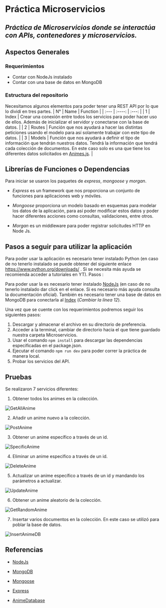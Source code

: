 # Práctica Microservicios
_Práctica de Microservicios donde se interactúa con APIs, contenedores y microservicios._
----------------------------------------------------------------

## Aspectos Generales

### Requerimientos
* Contar con NodeJs instalado
* Contar con una base de datos en MongoDB

### Estructura del repositorio

Necesitamos algunos elementos para poder tener una REST API por lo que lo dividí en tres partes.
| N° | Name | Function |
| :---        |    :----:   |          :---: |
| 1 | Index | Crear una conexión entre todos los servicios para poder hacer uso de ellos. Además de inicializar el servidor y conectarse con la base de datos. |
| 2 | Routes | Función que nos ayudará a hacer las distintas peticiones usando el modelo para así solamente trabajar con este tipo de datos. |
| 3 | Models | Función que nos ayudará a definir el tipo de información que tendrán nuestros datos. Tendrá la información que tendrá cada colección de documentos. En este caso solo es una que tiene los diferentes datos solicitados en [Animes.js](./src/models/Anime.js). |

## Librerías de Funciones o Dependencias

Para iniciar se usaron los paquetes de *express*, *mongoose* y *morgan*.

* *Express* es un framework que nos proporciona un conjunto de funciones para aplicaciones web y móviles.

* *Mongoose* proporciona un modelo basado en esquemas para modelar los datos de la aplicación, para así poder modificar estos datos y poder hacer diferentes acciones como consultas, validaciones, entre otros.

* *Morgan* es un middleware para poder registrar solicitudes HTTP en Node Js.

## Pasos a seguir para utilizar la aplicación

Para poder usar la aplicación es necesario tener instalado Python (en caso de no tenerlo instalado se puede obtener del siguiente enlace https://www.python.org/downloads/ . Si se necesita más ayuda se recomienda acceder a tutoriales en YT). Pasos :

Para poder usar la es necesario tener instalado [NodeJs](https://nodejs.org/es/download/) (en caso de no tenerlo instalado dar click en el enlace. Si es necesario más ayuda consulta la documentación oficial).
También es necesario tener una base de datos en MongoDB para conectarla al [Index](./src/index) (_Cambiar la línea 12_).

Una vez que se cuente con los requerimientos podremos seguir los siguientes pasos:
1. Descargar y almacenar el archivo en su directorio de preferencia.
2. Acceder a la terminal, cambiar de directorio hacia el que tiene guardado nuestra carpeta Microservicios.
3. Usar el comando ``` npm install ``` para descargar las dependencias especificadas en el package.json.
4. Ejecutar el comando ``` npm run dev ``` para poder correr la práctica de manera local.
5. Probar los servicios del API.

## Pruebas

Se realizaron 7 servicios diferentes:
1. Obtener todos los animes en la colección.

![GetAllAnime](../Resources/GetAllAnimes.PNG)

2. Añadir un anime nuevo a la colección.

![PostAnime](../Resources/PostAnime.PNG)

3. Obtener un anime específico a través de un id.

![SpecificAnime](../Resources/SpecificAnime.PNG)

4. Eliminar un anime especifico a través de un id.

![DeleteAnime](../Resources/DeleteAnime.PNG)

5. Actualizar un anime específico a través de un id y mandando los parámetros a actualizar.

![UpdateAnime](../Resources/UpdateAnime.PNG)

6. Obtener un anime aleatorio de la colección.

![GetRandomAnime](../Resources/GetRandomAnime.PNG)

7. Insertar varios documentos en la colección. En este caso se utilizó para poblar la base de datos.

![InsertAnimeDB](../Resources/InsertAnimeDB.PNG)

## Referencias

* [NodeJs](https://nodejs.org/es/)

* [MongoDB](https://docs.mongodb.com/)

* [Mongoose](https://mongoosejs.com/docs/api.html)

* [Express](https://expressjs.com/es/)

* [AnimeDatabase](https://github.com/manami-project/anime-offline-database)